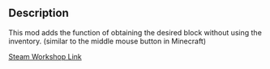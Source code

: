 ## Description
This mod adds the function of obtaining the desired block without using the inventory. (similar to the middle mouse button in Minecraft)

[Steam Workshop Link](https://steamcommunity.com/sharedfiles/filedetails/?id=2022198450)
